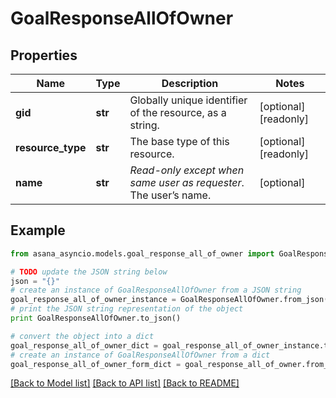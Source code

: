 # GoalResponseAllOfOwner


## Properties

Name | Type | Description | Notes
------------ | ------------- | ------------- | -------------
**gid** | **str** | Globally unique identifier of the resource, as a string. | [optional] [readonly] 
**resource_type** | **str** | The base type of this resource. | [optional] [readonly] 
**name** | **str** | *Read-only except when same user as requester*. The user’s name. | [optional] 

## Example

```python
from asana_asyncio.models.goal_response_all_of_owner import GoalResponseAllOfOwner

# TODO update the JSON string below
json = "{}"
# create an instance of GoalResponseAllOfOwner from a JSON string
goal_response_all_of_owner_instance = GoalResponseAllOfOwner.from_json(json)
# print the JSON string representation of the object
print GoalResponseAllOfOwner.to_json()

# convert the object into a dict
goal_response_all_of_owner_dict = goal_response_all_of_owner_instance.to_dict()
# create an instance of GoalResponseAllOfOwner from a dict
goal_response_all_of_owner_form_dict = goal_response_all_of_owner.from_dict(goal_response_all_of_owner_dict)
```
[[Back to Model list]](../README.md#documentation-for-models) [[Back to API list]](../README.md#documentation-for-api-endpoints) [[Back to README]](../README.md)


